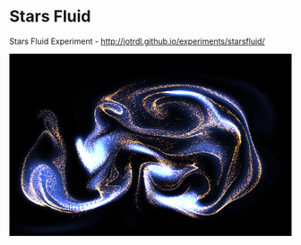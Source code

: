 # Stars Fluid
Stars Fluid Experiment - http://jotrdl.github.io/experiments/starsfluid/

![StarsFluid](https://raw.githubusercontent.com/JoTrdl/jotrdl.github.io/master/experiments/starsfluid/img/starsfluid.png)


